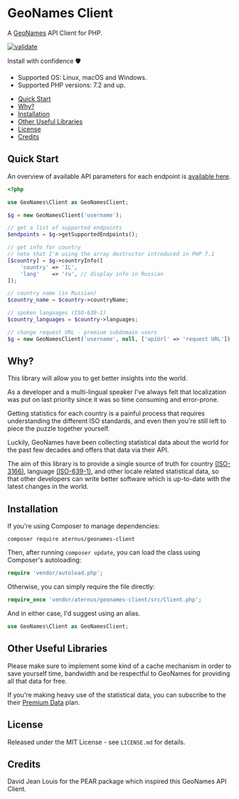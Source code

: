 # GeoNames Client

A [GeoNames](http://www.geonames.org) API Client for PHP.

[![validate](https://github.com/Aternus/geonames-client/actions/workflows/validate.yml/badge.svg)](https://github.com/Aternus/geonames-client/actions/workflows/validate.yml)

Install with confidence 🛡️

* Supported OS: Linux, macOS and Windows.
* Supported PHP versions: 7.2 and up.

- [Quick Start](#quick-start)
- [Why?](#why)
- [Installation](#installation)
- [Other Useful Libraries](#other-useful-libraries)
- [License](#license)
- [Credits](#credits)

## Quick Start

An overview of available API parameters for each endpoint is
[available here](http://www.geonames.org/export/ws-overview.html).

```php
<?php

use GeoNames\Client as GeoNamesClient;

$g = new GeoNamesClient('username');

// get a list of supported endpoints
$endpoints = $g->getSupportedEndpoints();

// get info for country
// note that I'm using the array destructor introduced in PHP 7.1
[$country] = $g->countryInfo([
    'country' => 'IL',
    'lang'    => 'ru', // display info in Russian
]);

// country name (in Russian)
$country_name = $country->countryName;

// spoken languages (ISO-639-1)
$country_languages = $country->languages;

// change request URL - premium subdomain users
$g = new GeoNamesClient('username', null, ['apiUrl' => 'request URL']);
```

## Why?

This library will allow you to get better insights into the world.

As a developer and a multi-lingual speaker I've always felt that localization was put
on last priority since it was so time consuming and error-prone.

Getting statistics for each country is a painful process that requires understanding the
different ISO standards, and even then you're still left to piece the puzzle together yourself.

Luckily, GeoNames have been collecting statistical data about the world for the past
few decades and offers that data via their API.

The aim of this library is to provide a single source of truth for
country [(ISO-3166)](https://en.wikipedia.org/wiki/ISO_3166),
language [(ISO-639-1)](https://en.wikipedia.org/wiki/ISO_639-1),
and other locale related statistical data, so that other developers can write better software
which is up-to-date with the latest changes in the world.

## Installation

If you're using Composer to manage dependencies:

```
composer require aternus/geonames-client
```

Then, after running `composer update`, you can load the class using Composer's autoloading:

```php
require 'vendor/autoload.php';
```

Otherwise, you can simply require the file directly:

```php
require_once 'vendor/aternus/geonames-client/src/Client.php';
```

And in either case, I'd suggest using an alias.

```php
use GeoNames\Client as GeoNamesClient;
```

## Other Useful Libraries

Please make sure to implement some kind of a cache mechanism in order to save yourself
time, bandwidth and be respectful to GeoNames for providing all that data for free.

If you're making heavy use of the statistical data, you can subscribe to the their
[Premium Data](http://www.geonames.org/products/premium-data.html) plan.

## License

Released under the MIT License - see `LICENSE.md` for details.

## Credits

David Jean Louis for the PEAR package which inspired this GeoNames API Client.
